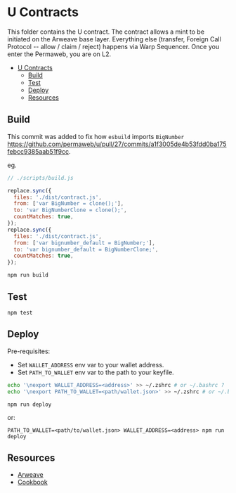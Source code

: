 # U Contracts

This folder contains the U contract. The contract allows a mint to be initiated on the Arweave base layer. Everything else (transfer, Foreign Call Protocol -- allow / claim / reject) happens via Warp Sequencer. Once you enter the Permaweb, you are on L2.

- [U Contracts](#u-contracts)
  - [Build](#build)
  - [Test](#test)
  - [Deploy](#deploy)
  - [Resources](#resources)

## Build

This commit was added to fix how `esbuild` imports `BigNumber` https://github.com/permaweb/u/pull/27/commits/a1f3005de4b53fdd0ba175febcc9385aab51f9cc.

eg.

```js
// ./scripts/build.js

replace.sync({
  files: './dist/contract.js',
  from: ['var BigNumber = clone();'],
  to: 'var BigNumberClone = clone();',
  countMatches: true,
});
replace.sync({
  files: './dist/contract.js',
  from: ['var bignumber_default = BigNumber;'],
  to: 'var bignumber_default = BigNumberClone;',
  countMatches: true,
});
```

`npm run build`

## Test

`npm test`

## Deploy

Pre-requisites:

- Set `WALLET_ADDRESS` env var to your wallet address.
- Set `PATH_TO_WALLET` env var to the path to your keyfile.

```sh
echo '\nexport WALLET_ADDRESS=<address>' >> ~/.zshrc # or ~/.bashrc ?
echo '\nexport PATH_TO_WALLET=<path/wallet.json>' >> ~/.zshrc # or ~/.bashrc ?

```

`npm run deploy`

or:

`PATH_TO_WALLET=<path/to/wallet.json> WALLET_ADDRESS=<address> npm run deploy`

## Resources

- [Arweave](https://arweave.org)
- [Cookbook](https://cookbook.g8way.io)
